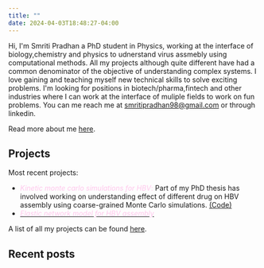 ```yaml
---
title: ""
date: 2024-04-03T18:48:27-04:00
---
```

Hi, I'm Smriti Pradhan a PhD student in Physics, working at the interface of biology,chemistry and physics to udnerstand virus assmebly using computational methods. All my projects although quite different have had a common denominator of the objective of understanding complex systems. I love gaining and teaching myself new technical skills to solve exciting problems. I'm looking for positions in biotech/pharma,fintech and other industries where I can work at the interface of muliple fields to work on fun problems. You can me reach me at smritipradhan98@gmail.com or through linkedin. 

Read more about me [here](/about).

## Projects
Most recent projects:
- <span style="color: #ffc7ec;">*Kinetic monte carlo simulations for HBV*:</span> Part of my PhD thesis has involved working on understanding effect of different drug on HBV assembly using coarse-grained Monte Carlo simulations. [(Code)](https://github.com/pradhansmriti/hbv_dimerdrug)
- [<span style="color: #ffc7ec;">*Elastic network model for HBV assembly*</span>](https://github.com/pradhansmriti/HBV_enm)
 
A list of all my projects can be found  [here](/research).

## Recent posts

